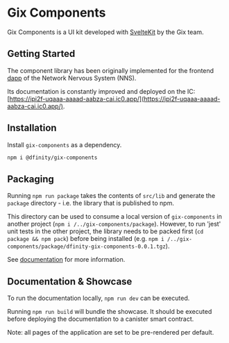 # Gix Components

Gix Components is a UI kit developed with [SvelteKit](https://kit.svelte.dev) by the Gix team.

## Getting Started

The component library has been originally implemented for the frontend [dapp](https://nns.ic0.app/) of the Network Nervous System (NNS).

Its documentation is constantly improved and deployed on the IC: [https://ipi2f-uqaaa-aaaad-aabza-cai.ic0.app/](https://ipi2f-uqaaa-aaaad-aabza-cai.ic0.app/).

## Installation

Install `gix-components` as a dependency.

```bash
npm i @dfinity/gix-components
```

## Packaging

Running `npm run package` takes the contents of `src/lib` and generate the `package` directory - i.e. the library that is published to npm.

This directory can be used to consume a local version of `gix-components` in another project (`npm i /../gix-components/package`).
However, to run 'jest' unit tests in the other project, the library needs to be packed first (`cd package && npm pack`) before being installed (e.g. `npm i /../gix-components/package/dfinity-gix-components-0.0.1.tgz`).

See [documentation](https://kit.svelte.dev/docs/packaging) for more information.

## Documentation & Showcase

To run the documentation locally, `npm run dev` can be executed.

Running `npm run build` will bundle the showcase. It should be executed before deploying the documentation to a canister smart contract.

Note: all pages of the application are set to be pre-rendered per default.
